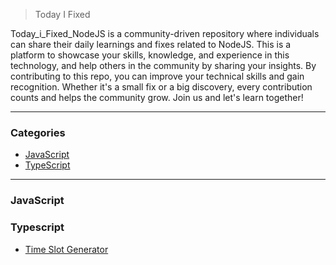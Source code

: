  

> Today I Fixed

Today_i_Fixed_NodeJS is a community-driven repository where individuals can share their daily learnings and fixes related to NodeJS. This is a platform to showcase your skills, knowledge, and experience in this technology, and help others in the community by sharing your insights. By contributing to this repo, you can improve your technical skills and gain recognition. Whether it's a small fix or a big discovery, every contribution counts and helps the community grow. Join us and let's learn together!



---

### Categories
* [JavaScript](#javascript)
* [TypeScript](#typescript)

---
### JavaScript


### Typescript

- [Time Slot Generator](typescript/ts-generate-time-slots/generate-Time-Slots.md)